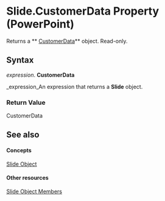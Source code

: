 
# Slide.CustomerData Property (PowerPoint)

Returns a  ** [CustomerData](1d658369-ea6c-6959-cd00-230dc111f765.md)** object. Read-only.


## Syntax

 _expression_. **CustomerData**

 _expression_An expression that returns a  **Slide** object.


### Return Value

CustomerData


## See also


#### Concepts


 [Slide Object](afe42344-6898-00d2-ecc1-b0ed23a71fe8.md)
#### Other resources


 [Slide Object Members](3e34272b-615c-fa3f-4f0c-ceeba3c8f130.md)
